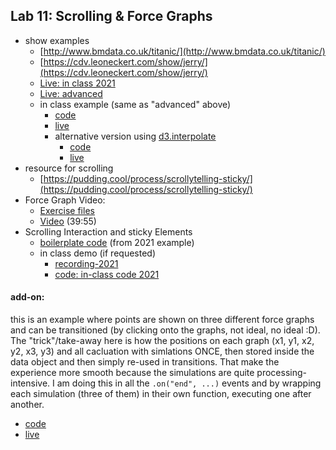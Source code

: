## Lab 11: Scrolling & Force Graphs

- show examples
  - [http://www.bmdata.co.uk/titanic/](http://www.bmdata.co.uk/titanic/)
  - [https://cdv.leoneckert.com/show/jerry/](https://cdv.leoneckert.com/show/jerry/)
  - [Live: in class 2021](https://leoneckert.github.io/critical-data-and-visualization-spring-2022/labs/lab11/in-class-2021)
  - [Live: advanced](https://leoneckert.github.io/critical-data-and-visualization-spring-2022/labs/lab11/graphMove-advanced)
  - in class example (same as "advanced" above)
    - [code](in-class-2022)
    - [live](https://leoneckert.github.io/critical-data-and-visualization-spring-2022/labs/lab11/in-class-2022)
    - alternative version using [d3.interpolate](https://github.com/d3/d3-interpolate/blob/main/README.md)
      - [code](after-class-2022-alternative-transition)
      - [live](https://leoneckert.github.io/critical-data-and-visualization-spring-2022/labs/lab11/after-class-2022-alternative-transition)
- resource for scrolling
  - [https://pudding.cool/process/scrollytelling-sticky/](https://pudding.cool/process/scrollytelling-sticky/)
- Force Graph Video:
  - [Exercise files](force-start.zip)
  - [Video](https://drive.google.com/file/d/1vpud5i8zBfPOSu7tpyZPpWohZ3dB3bwo/view?usp=sharing) (39:55)
- Scrolling Interaction and sticky Elements
  - [boilerplate code](sticky-basic.zip) (from 2021 example)
  - in class demo (if requested)
    - [recording-2021](https://drive.google.com/file/d/1-3UbWfBNNJ2rwBForOrqB1HFBeX7GmWS/view?usp=sharing)
    - [code: in-class code 2021](in-class-2021)


#### add-on:
this is an example where points are shown on three different force graphs and can be transitioned (by clicking onto the graphs, not ideal, no ideal :D). The "trick"/take-away here is how the positions on each graph (x1, y1, x2, y2, x3, y3) and all cacluation with simlations ONCE, then stored inside the data object and then simply re-used in transitions. That make the experience more smooth because the simulations are quite processing-intensive. I am doing this in all the `.on("end", ...)` events and by wrapping each simulation (three of them) in their own function, executing one after another. 
- [code](force-graph-authors)
- [live](https://leoneckert.github.io/critical-data-and-visualization-spring-2022/labs/lab11/force-graph-authors)
